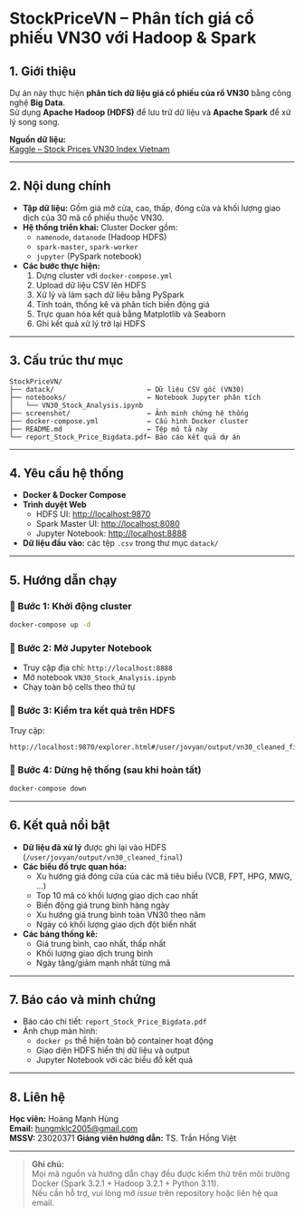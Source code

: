 #  StockPriceVN – Phân tích giá cổ phiếu VN30 với Hadoop & Spark

##  1. Giới thiệu  
Dự án này thực hiện **phân tích dữ liệu giá cổ phiếu của rổ VN30** bằng công nghệ **Big Data**.  
Sử dụng **Apache Hadoop (HDFS)** để lưu trữ dữ liệu và **Apache Spark** để xử lý song song.  

 **Nguồn dữ liệu:**  
[Kaggle – Stock Prices VN30 Index Vietnam](https://www.kaggle.com/datasets/nguyenngocphung/stock-prices-vn30-indexvietnam/data)

---

##  2. Nội dung chính  
- **Tập dữ liệu:** Gồm giá mở cửa, cao, thấp, đóng cửa và khối lượng giao dịch của 30 mã cổ phiếu thuộc VN30.  
- **Hệ thống triển khai:** Cluster Docker gồm:
  - `namenode`, `datanode` (Hadoop HDFS)
  - `spark-master`, `spark-worker`
  - `jupyter` (PySpark notebook)
- **Các bước thực hiện:**  
  1. Dựng cluster với `docker-compose.yml`  
  2. Upload dữ liệu CSV lên HDFS  
  3. Xử lý và làm sạch dữ liệu bằng PySpark  
  4. Tính toán, thống kê và phân tích biến động giá  
  5. Trực quan hóa kết quả bằng Matplotlib và Seaborn  
  6. Ghi kết quả xử lý trở lại HDFS  

---

##  3. Cấu trúc thư mục  

```
StockPriceVN/
├── datack/                       ← Dữ liệu CSV gốc (VN30)
├── notebooks/                    ← Notebook Jupyter phân tích
│   └── VN30_Stock_Analysis.ipynb
├── screenshot/                   ← Ảnh minh chứng hệ thống
├── docker-compose.yml            ← Cấu hình Docker cluster
├── README.md                     ← Tệp mô tả này
└── report_Stock_Price_Bigdata.pdf← Báo cáo kết quả dự án
```

---

##  4. Yêu cầu hệ thống  
- **Docker & Docker Compose**  
- **Trình duyệt Web**  
  - HDFS UI: [http://localhost:9870](http://localhost:9870)  
  - Spark Master UI: [http://localhost:8080](http://localhost:8080)  
  - Jupyter Notebook: [http://localhost:8888](http://localhost:8888)  
- **Dữ liệu đầu vào:** các tệp `.csv` trong thư mục `datack/`

---

##  5. Hướng dẫn chạy  

### 🔹 Bước 1: Khởi động cluster
```bash
docker-compose up -d
```

### 🔹 Bước 2: Mở Jupyter Notebook
- Truy cập địa chỉ: `http://localhost:8888`
- Mở notebook `VN30_Stock_Analysis.ipynb`
- Chạy toàn bộ cells theo thứ tự

### 🔹 Bước 3: Kiểm tra kết quả trên HDFS
Truy cập:
```
http://localhost:9870/explorer.html#/user/jovyan/output/vn30_cleaned_final
```

### 🔹 Bước 4: Dừng hệ thống (sau khi hoàn tất)
```bash
docker-compose down
```

---

##  6. Kết quả nổi bật  
- **Dữ liệu đã xử lý** được ghi lại vào HDFS (`/user/jovyan/output/vn30_cleaned_final`)  
- **Các biểu đồ trực quan hóa:**
  - Xu hướng giá đóng cửa của các mã tiêu biểu (VCB, FPT, HPG, MWG, …)
  - Top 10 mã có khối lượng giao dịch cao nhất  
  - Biến động giá trung bình hàng ngày  
  - Xu hướng giá trung bình toàn VN30 theo năm  
  - Ngày có khối lượng giao dịch đột biến nhất  
- **Các bảng thống kê:**
  - Giá trung bình, cao nhất, thấp nhất  
  - Khối lượng giao dịch trung bình  
  - Ngày tăng/giảm mạnh nhất từng mã  

---

##  7. Báo cáo và minh chứng  
- Báo cáo chi tiết: `report_Stock_Price_Bigdata.pdf`  
- Ảnh chụp màn hình:
  - `docker ps` thể hiện toàn bộ container hoạt động  
  - Giao diện HDFS hiển thị dữ liệu và output  
  - Jupyter Notebook với các biểu đồ kết quả  

---

##  8. Liên hệ  
**Học viên:** Hoàng Mạnh Hùng  
**Email:** hungmklc2005@gmail.com  
**MSSV:** 23020371 
**Giảng viên hướng dẫn:** TS. Trần Hồng Việt

---

>  **Ghi chú:**  
> Mọi mã nguồn và hướng dẫn chạy đều được kiểm thử trên môi trường Docker (Spark 3.2.1 + Hadoop 3.2.1 + Python 3.11).  
> Nếu cần hỗ trợ, vui lòng mở *issue* trên repository hoặc liên hệ qua email.
